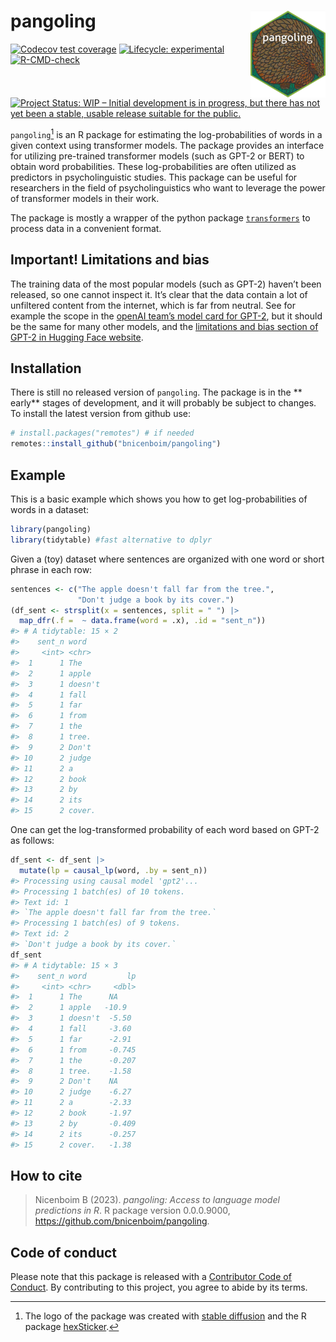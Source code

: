 
# pangoling <a href="http://bruno.nicenboim.me/pangoling/"><img src="man/figures/logo.png" align="right" height="139" /></a>

<!-- badges: start -->

[![Codecov test
coverage](https://codecov.io/gh/bnicenboim/pangoling/branch/main/graph/badge.svg)](https://app.codecov.io/gh/bnicenboim/pangoling?branch=main)
[![Lifecycle:
experimental](https://img.shields.io/badge/lifecycle-experimental-orange.svg)](https://lifecycle.r-lib.org/articles/stages.html#experimental)
[![R-CMD-check](https://github.com/bnicenboim/pangoling/actions/workflows/R-CMD-check.yaml/badge.svg)](https://github.com/bnicenboim/pangoling/actions/workflows/R-CMD-check.yaml)
[![Project Status: WIP – Initial development is in progress, but there
has not yet been a stable, usable release suitable for the
public.](https://www.repostatus.org/badges/latest/wip.svg)](https://www.repostatus.org/#wip)
<!-- badges: end -->

`pangoling`[^1] is an R package for estimating the log-probabilities of
words in a given context using transformer models. The package provides
an interface for utilizing pre-trained transformer models (such as GPT-2
or BERT) to obtain word probabilities. These log-probabilities are often
utilized as predictors in psycholinguistic studies. This package can be
useful for researchers in the field of psycholinguistics who want to
leverage the power of transformer models in their work.

The package is mostly a wrapper of the python package
[`transformers`](https://pypi.org/project/transformers/) to process data
in a convenient format.

## Important! Limitations and bias

The training data of the most popular models (such as GPT-2) haven’t
been released, so one cannot inspect it. It’s clear that the data
contain a lot of unfiltered content from the internet, which is far from
neutral. See for example the scope in the [openAI team’s model card for
GPT-2](https://github.com/openai/gpt-2/blob/master/model_card.md#out-of-scope-use-cases),
but it should be the same for many other models, and the [limitations
and bias section of GPT-2 in Hugging Face
website](https://huggingface.co/gpt2).

## Installation

There is still no released version of `pangoling`. The package is in the
\*\* early\*\* stages of development, and it will probably be subject to
changes. To install the latest version from github use:

``` r
# install.packages("remotes") # if needed
remotes::install_github("bnicenboim/pangoling")
```

## Example

This is a basic example which shows you how to get log-probabilities of
words in a dataset:

``` r
library(pangoling)
library(tidytable) #fast alternative to dplyr
```

Given a (toy) dataset where sentences are organized with one word or
short phrase in each row:

``` r
sentences <- c("The apple doesn't fall far from the tree.", 
               "Don't judge a book by its cover.")
(df_sent <- strsplit(x = sentences, split = " ") |> 
  map_dfr(.f =  ~ data.frame(word = .x), .id = "sent_n"))
#> # A tidytable: 15 × 2
#>    sent_n word   
#>     <int> <chr>  
#>  1      1 The    
#>  2      1 apple  
#>  3      1 doesn't
#>  4      1 fall   
#>  5      1 far    
#>  6      1 from   
#>  7      1 the    
#>  8      1 tree.  
#>  9      2 Don't  
#> 10      2 judge  
#> 11      2 a      
#> 12      2 book   
#> 13      2 by     
#> 14      2 its    
#> 15      2 cover.
```

One can get the log-transformed probability of each word based on GPT-2
as follows:

``` r
df_sent <- df_sent |>
  mutate(lp = causal_lp(word, .by = sent_n))
#> Processing using causal model 'gpt2'...
#> Processing 1 batch(es) of 10 tokens.
#> Text id: 1
#> `The apple doesn't fall far from the tree.`
#> Processing 1 batch(es) of 9 tokens.
#> Text id: 2
#> `Don't judge a book by its cover.`
df_sent
#> # A tidytable: 15 × 3
#>    sent_n word         lp
#>     <int> <chr>     <dbl>
#>  1      1 The      NA    
#>  2      1 apple   -10.9  
#>  3      1 doesn't  -5.50 
#>  4      1 fall     -3.60 
#>  5      1 far      -2.91 
#>  6      1 from     -0.745
#>  7      1 the      -0.207
#>  8      1 tree.    -1.58 
#>  9      2 Don't    NA    
#> 10      2 judge    -6.27 
#> 11      2 a        -2.33 
#> 12      2 book     -1.97 
#> 13      2 by       -0.409
#> 14      2 its      -0.257
#> 15      2 cover.   -1.38
```

## How to cite

> Nicenboim B (2023). *pangoling: Access to language model predictions
> in R*. R package version 0.0.0.9000,
> <https://github.com/bnicenboim/pangoling>.

## Code of conduct

Please note that this package is released with a [Contributor Code of
Conduct](https://ropensci.org/code-of-conduct/). By contributing to this
project, you agree to abide by its terms.

[^1]: The logo of the package was created with [stable
    diffusion](https://huggingface.co/spaces/stabilityai/stable-diffusion)
    and the R package
    [hexSticker](https://github.com/GuangchuangYu/hexSticker).
